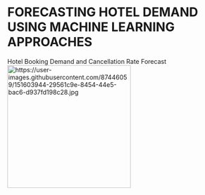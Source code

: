 # FORECASTING HOTEL DEMAND USING MACHINE LEARNING APPROACHES
Hotel Booking Demand and Cancellation Rate Forecast 
<img width="280" alt="https://user-images.githubusercontent.com/87446059/151603944-29561c9e-8454-44e5-bac6-d937fd198c28.jpg">

